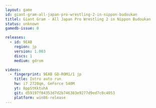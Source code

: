 ```yaml
---
layout: game
id: giant-gram-all-japan-pro-wrestling-2-in-nippon-budoukan
titlel: Giant Gram - All Japan Pro Wrestling 2 in Nippon Budoukan
status: unknown
gamedb-issue: 0

releases:
  - id: 9EAB
    region: jp
    version: 1.003
    discs: 1
    medium: gdrom

videos:
  - fingerprint: 9EAB GD-ROM1/1 jp
    title: Intro auto run
    hw: i7 2720qm, GeForce 540M
    yt: 8ppStKktuhA
    git: d59197f84353d7d2b746383e9277d9ed7c8c4053
    platform: win86-release
---
```

